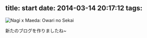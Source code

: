 title: start
date: 2014-03-14 20:17:12
tags:
---

![Nagi x Maeda: Owari no Sekai](http://yyphoto.qiniudn.com/image/wall/sekai-02.jpg)

新たのブログを作りましたね~
